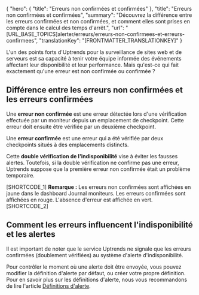 {
  "hero": {
    "title": "Erreurs non confirmées et confirmées"
  },
  "title": "Erreurs non confirmées et confirmées",
  "summary": "Découvrez la différence entre les erreurs confirmées et non confirmées, et comment elles sont prises en compte dans le calcul des temps d'arrêt.",
  "url": "[URL_BASE_TOPICS]alerter/erreurs/erreurs-non-confirmees-et-erreurs-confirmees",
  "translationKey": "[FRONTMATTER_TRANSLATIONKEY]"
}

L'un des points forts d'Uptrends pour la surveillance de sites web et de serveurs est sa capacité à tenir votre équipe informée des événements affectant leur disponibilité et leur performance. Mais qu'est-ce qui fait exactement qu'une erreur est non confirmée ou confirmée ?

## Différence entre les erreurs non confirmées et les erreurs confirmées

Une **erreur non confirmée** est une erreur détectée lors d'une vérification effectuée par un moniteur depuis un emplacement de checkpoint. Cette erreur doit ensuite être vérifiée par un deuxième checkpoint.

Une **erreur confirmée** est une erreur qui a été vérifiée par deux checkpoints situés à des emplacements distincts.

Cette **double vérification de l'indisponibilité** vise à éviter les fausses alertes. Toutefois, si la double vérification ne confirme pas une erreur, Uptrends suppose que la première erreur non confirmée était un problème temporaire.

[SHORTCODE_1]
**Remarque :** Les erreurs non confirmées sont affichées en jaune dans le dashboard Journal moniteurs. Les erreurs confirmées sont affichées en rouge. L'absence d'erreur est affichée en vert.
[SHORTCODE_2]

## Comment les erreurs influencent l'indisponibilité et les alertes

Il est important de noter que le service Uptrends ne signale que les erreurs confirmées (doublement vérifiées) au système d'alerte d'indisponibilité.

Pour contrôler le moment où une alerte doit être envoyée, vous pouvez modifier la définition d'alerte par défaut, ou créer votre propre définition. Pour en savoir plus sur les définitions d'alerte, nous vous recommandons de lire l'article [Définitions d'alerte]([LINK_URL_1]).

